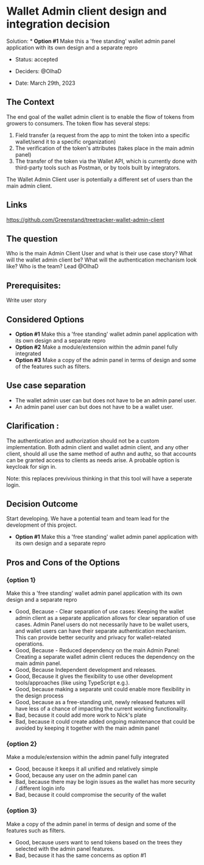 # Wallet Admin client design and integration decision 
Solution: * **Option #1** Make this a 'free standing' wallet admin panel application with its own design and a separate repro
* Status: accepted
<!-- {proposed | rejected | accepted | deprecated | … | superseded by [ADR-0005](0005-example.md)} --> <!-- optional -->
* Deciders: @OlhaD
<!-- Find deciders here: https://github.com/orgs/Greenstand/people  -->
* Date: March 29th, 2023

## The Context
The end goal of the wallet admin client is to enable the flow of tokens from growers to consumers. 
The token flow has several steps:
1. Field transfer (a request from the app to mint the token into a specific wallet/send it to a specific organization)
2. The verification of the token's attributes (takes place in the main admin panel)
3. The transfer of the token via the Wallet API, which is currently done with third-party tools such as Postman, or by tools built by integrators. 

The Wallet Admin Client user is potentially a different set of users than the main admin client. 
## Links <!-- optional -->

https://github.com/Greenstand/treetracker-wallet-admin-client

## The question
Who is the main Admin Client User and what is their use case story?
What will the wallet admin client be?
What will the authentication mechanism look like?
Who is the team?
Lead @OlhaD

## Prerequisites: 
Write user story

## Considered Options

* **Option #1** Make this a 'free standing' wallet admin panel application with its own design and a separate repro
* **Option #2** Make a module/extension within the admin panel fully integrated
* **Option #3** Make a copy of the admin panel in terms of design and some of the features such as filters. 

## Use case separation

* The wallet admin user can but does not have to be an admin panel user. 
* An admin panel user can but does not have to be a wallet user. 

## Clarification : 
The authentication and authorization should not be a custom implementation. Both admin client and wallet admin client, and any other client, should all use the same method of authn and authz, so that accounts can be granted access to clients as needs arise. A probable option is keycloak for sign in. 

Note: this replaces previvious thinking in that this tool will have a seperate login.

## Decision Outcome

Start developing. We have a potential team and team lead for the development of this project. 
* **Option #1** Make this a 'free standing' wallet admin panel application with its own design and a separate repro

## Pros and Cons of the Options <!-- optional -->

### {option 1}

Make this a 'free standing' wallet admin panel application with its own design and a separate repro

* Good, Because - Clear separation of use cases: Keeping the wallet admin client as a separate application allows for clear separation of use cases. Admin Panel users do not necessarily have to be wallet users, and wallet users can have their separate authentication mechanism. This can provide better security and privacy for wallet-related operations.
* Good, Because - Reduced dependency on the main Admin Panel: Creating a separate wallet admin client reduces the dependency on the main admin panel.
* Good, Because Independent development and releases.
* Good, Because it gives the flexibility to use other development tools/approaches (like using TypeScript e.g.).
* Good, because making a separate unit could enable more flexibility in the design process 
* Good, because as a free-standing unit, newly released features will have less of a chance of impacting the current working functionality.
* Bad, because it could add more work to Nick's plate
* Bad, because it could create added ongoing maintenance that could be avoided by keeping it together with the main admin panel

### {option 2}

Make a module/extension within the admin panel fully integrated

* Good, because it keeps it all unified and relatively simple
* Good, because any user on the admin panel can 
* Bad, because there may be login issues as the wallet has more security / different login info
* Bad, because it could compromise the security of the wallet

### {option 3}

Make a copy of the admin panel in terms of design and some of the features such as filters. 

* Good, because users want to send tokens based on the trees they selected with the admin panel features.
* Bad, because it has the same concerns as option #1
